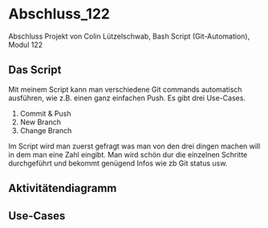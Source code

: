 # Abschluss_122

Abschluss Projekt von Colin Lützelschwab, Bash Script (Git-Automation), Modul 122

## Das Script

Mit meinem Script kann man verschiedene Git commands automatisch ausführen, wie z.B. einen ganz einfachen Push. Es gibt drei Use-Cases.
1. Commit & Push
2. New Branch
3. Change Branch

Im Script wird man zuerst gefragt was man von den drei dingen machen will in dem man eine Zahl eingibt.
Man wird schön dur die einzelnen Schritte durchgeführt und bekommt genügend Infos wie zb Git status usw.

## Aktivitätendiagramm


## Use-Cases

